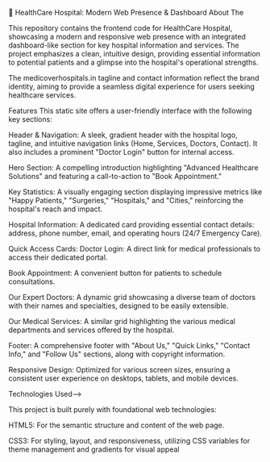 🏥 HealthCare Hospital: Modern Web Presence & Dashboard About The



This repository contains the frontend code for HealthCare Hospital, showcasing a modern and responsive web presence with an integrated dashboard-like section for key hospital information and services. The project emphasizes a clean, intuitive design, providing essential information to potential patients and a glimpse into the hospital's operational strengths.



The medicoverhospitals.in tagline and contact information reflect the brand identity, aiming to provide a seamless digital experience for users seeking healthcare services.

Features This static site offers a user-friendly interface with the following key sections:

Header & Navigation: A sleek, gradient header with the hospital logo, tagline, and intuitive navigation links (Home, Services, Doctors, Contact). It also includes a prominent "Doctor Login" button for internal access.

Hero Section: A compelling introduction highlighting "Advanced Healthcare Solutions" and featuring a call-to-action to "Book Appointment."

Key Statistics: A visually engaging section displaying impressive metrics like "Happy Patients," "Surgeries," "Hospitals," and "Cities," reinforcing the hospital's reach and impact.

Hospital Information: A dedicated card providing essential contact details: address, phone number, email, and operating hours (24/7 Emergency Care).

Quick Access Cards: Doctor Login: A direct link for medical professionals to access their dedicated portal.


Book Appointment: A convenient button for patients to schedule consultations.




Our Expert Doctors: A dynamic grid showcasing a diverse team of doctors with their names and specialties, designed to be easily extensible.

Our Medical Services: A similar grid highlighting the various medical departments and services offered by the hospital.




Footer: A comprehensive footer with "About Us," "Quick Links," "Contact Info," and "Follow Us" sections, along with copyright information.

Responsive Design: Optimized for various screen sizes, ensuring a consistent user experience on desktops, tablets, and mobile devices.

Technologies Used-->

This project is built purely with foundational web technologies:

HTML5: For the semantic structure and content of the web page.

CSS3: For styling, layout, and responsiveness, utilizing CSS variables for theme management and gradients for visual appeal



